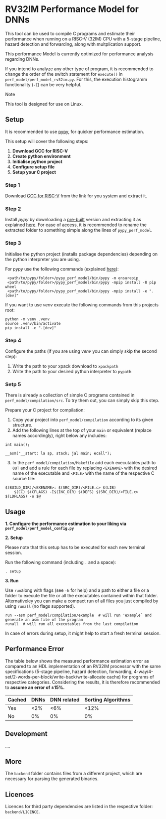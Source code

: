 # RV32IM Performance Model for DNNs

This tool can be used to compile C programs and estimate their performance when running on a RISC-V (32IM) CPU with a 5-stage pipeline, hazard detection and forwarding, along with multplication support.

This performance Model is currently optimized for performance analysis regarding DNNs.

If you intend to analyze any other type of program, it is recommended to change the order of the switch statement for `execute()` in `perf_model/perf_model_rv32im.py`. For this, the execution histogramm functionality (`-I`) can be very helpful.

> [!NOTE]
> This tool is designed for use on Linux.


## Setup
It is recommended to use [pypy](https://doc.pypy.org/en/latest/index.html), for quicker performance estimation.

This setup will cover the following steps:

1.  **Download GCC for RISC-V**
2.  **Create python environment**
3.  **Initialise python project**
4.  **Configure setup file**
5.	**Setup your C project**

### Step 1
Download [GCC for RISC-V](https://github.com/xpack-dev-tools/riscv-none-elf-gcc-xpack/releases/tag/v14.2.0-3) from the link for you system and extract it.

### Step 2
Install *pypy* by downloading a [pre-built](https://pypy.org/download.html) version and extracting it as explained [here](https://doc.pypy.org/en/latest/install.html#download-a-pre-built-pypy).
For ease of access, it is recommended to rename the extracted folder to something simple along the lines of `pypy_perf_model`.

### Step 3
Initialise the python project (installs package dependencies) depending on the python interpreter you are using.

For *pypy* use the following commands (explained [here](https://doc.pypy.org/en/latest/install.html#installing-more-modules)):

```
 <path/to/pypy/folder>/pypy_perf_model/bin/pypy -m ensurepip
 <path/to/pypy/folder>/pypy_perf_model/bin/pypy -mpip install -U pip wheel
 <path/to/pypy/folder>/pypy_perf_model/bin/pypy -mpip install -e ".[dev]"
```

If you want to use *venv* execute the following commands from this projects root:
```
python -m venv .venv
source .venv/bin/activate
pip install -e ".[dev]"
```

### Step 4
Configure the paths (if you are using *venv* you can simply skip the second step):

1.	Write the path to your xpack download to `xpackpath`
2.	Write the path to your desired python interpreter to `pypath`

### Setp 5
There is already a collection of simple C programs contained in `perf_model/compilation/src`. To try them out, you can simply skip this step.

Prepare your C project for compilation:
1.	Copy your project into `perf_model/compilation` according to its given structure.
2.	Add the following lines at the top of your `main` or equivalent (replace names accordingly), right below any includes:
```
int main();

__asm("__start: la sp, stack; jal main; ecall");
```
3.	In the `perf_model/compilation/Makefile` add each executables path to `OUT` and add a rule for each file by replacing `<EXENAME>` with the desired name of the executable and `<FILE>` with the name of the respective C source file:
```
$(BUILD_DIR)/<EXENAME>: $(SRC_DIR)/<FILE.c> $(LIB)
	$(CC) $(CFLAGS) -I$(INC_DIR) $(DEFS) $(SRC_DIR)/<FILE.c> $(LDFLAGS) -o $@
```

## Usage
**1. Configure the performance estimation to your liking via `perf_model/perf_model_config.py`**

**2. Setup**

Please note that this setup has to be executed for each new terminal session.

Run the following command (including `.` and a space):
```
. setup
```

**3. Run**

Use `run`along with flags (see `-h` for help) and a path to either a file or a folder to execute the file or all the executables contained within that folder.
Alternativeley you can make a compact run of all files you just compiled by using `runall` (no flags supported).
```
run --asm perf_model/compilation/example  # will run 'example` and generate an asm file of the program
runall  # will run all executables from the last compilation
```

In case of errors during setup, it might help to start a fresh terminal session.

## Performance Error

The table below shows the measured performance estimation error as compared to an HDL implementation of an RV32IM processor with the same specifications (5-stage pipeline, hazard detection, forwarding, 4-way/4-set/2-words-per-block/write-back/write-allocate cache) for programs of respective categories. Considering the results, it is therefore recommended to **assume an error of ±15%.**

| Cached   | DNNs          | DNN related   | Sorting Algorithms |
| -------- | ------------- | ------------- | ------------------ |
| Yes      | <2%           | <6%           | <12%               |
| No       | 0%            | 0%            |  0%                |


## Development

....

## More

The `backend` folder contains files from a different project, which are necessary for parsing the generated binaries.

## Licences

Licences for third party dependencies are listed in the respective folder: `backend/LICENCE`.
